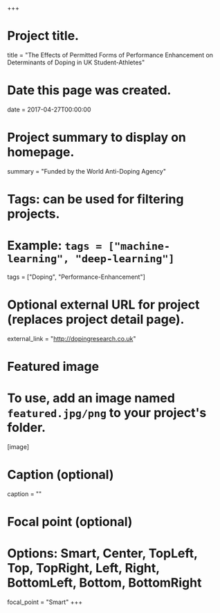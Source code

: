 +++
# Project title.
title = "The Effects of Permitted Forms of Performance Enhancement on Determinants of Doping in UK Student-Athletes"

# Date this page was created.
date = 2017-04-27T00:00:00

# Project summary to display on homepage.
summary = "Funded by the World Anti-Doping Agency"

# Tags: can be used for filtering projects.
# Example: `tags = ["machine-learning", "deep-learning"]`
tags = ["Doping", "Performance-Enhancement"]

# Optional external URL for project (replaces project detail page).
external_link = "http://dopingresearch.co.uk"

# Featured image
# To use, add an image named `featured.jpg/png` to your project's folder. 
[image]
  # Caption (optional)
  caption = ""

  # Focal point (optional)
  # Options: Smart, Center, TopLeft, Top, TopRight, Left, Right, BottomLeft, Bottom, BottomRight
  focal_point = "Smart"
+++
